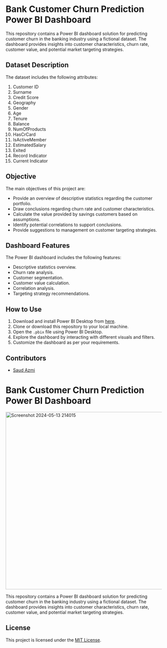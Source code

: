 # Bank Customer Churn Prediction Power BI Dashboard

This repository contains a Power BI dashboard solution for predicting customer churn in the banking industry using a fictional dataset. The dashboard provides insights into customer characteristics, churn rate, customer value, and potential market targeting strategies.

## Dataset Description

The dataset includes the following attributes:

1. Customer ID
2. Surname
3. Credit Score
4. Geography
5. Gender
6. Age
7. Tenure
8. Balance
9. NumOfProducts
10. HasCrCard
11. IsActiveMember
12. EstimatedSalary
13. Exited
14. Record Indicator
15. Current Indicator

## Objective

The main objectives of this project are:

- Provide an overview of descriptive statistics regarding the customer portfolio.
- Draw conclusions regarding churn rate and customer characteristics.
- Calculate the value provided by savings customers based on assumptions.
- Identify potential correlations to support conclusions.
- Provide suggestions to management on customer targeting strategies.

## Dashboard Features

The Power BI dashboard includes the following features:

- Descriptive statistics overview.
- Churn rate analysis.
- Customer segmentation.
- Customer value calculation.
- Correlation analysis.
- Targeting strategy recommendations.

## How to Use

1. Download and install Power BI Desktop from [here](https://powerbi.microsoft.com/en-us/desktop/).
2. Clone or download this repository to your local machine.
3. Open the `.pbix` file using Power BI Desktop.
4. Explore the dashboard by interacting with different visuals and filters.
5. Customize the dashboard as per your requirements.

## Contributors

- [Saud Azmi](https://github.com/SaudAzmi)

# Bank Customer Churn Prediction Power BI Dashboard

<img width="570" alt="Screenshot 2024-05-13 214015" src="https://github.com/SaudAzmi/Churn-Analysis/assets/107422506/557f8338-a18f-46a5-a99e-8aeeb07f9260">


This repository contains a Power BI dashboard solution for predicting customer churn in the banking industry using a fictional dataset. The dashboard provides insights into customer characteristics, churn rate, customer value, and potential market targeting strategies.


## License

This project is licensed under the [MIT License](LICENSE).

